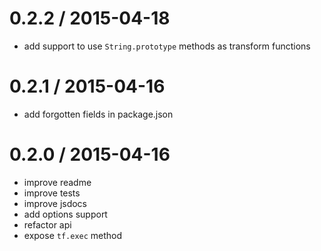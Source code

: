 0.2.2 / 2015-04-18
==================

* add support to use `String.prototype` methods as transform functions

0.2.1 / 2015-04-16
==================

* add forgotten fields in package.json

0.2.0 / 2015-04-16
==================

* improve readme
* improve tests
* improve jsdocs
* add options support
* refactor api
* expose `tf.exec` method
